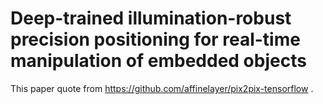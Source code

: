 # Deep-trained illumination-robust precision positioning for real-time manipulation of embedded objects
This paper quote from https://github.com/affinelayer/pix2pix-tensorflow .

